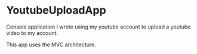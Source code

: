 # YoutubeUploadApp
Console application I wrote using my youtube account to upload a youtube video to my account.

This app uses the MVC architecture.
